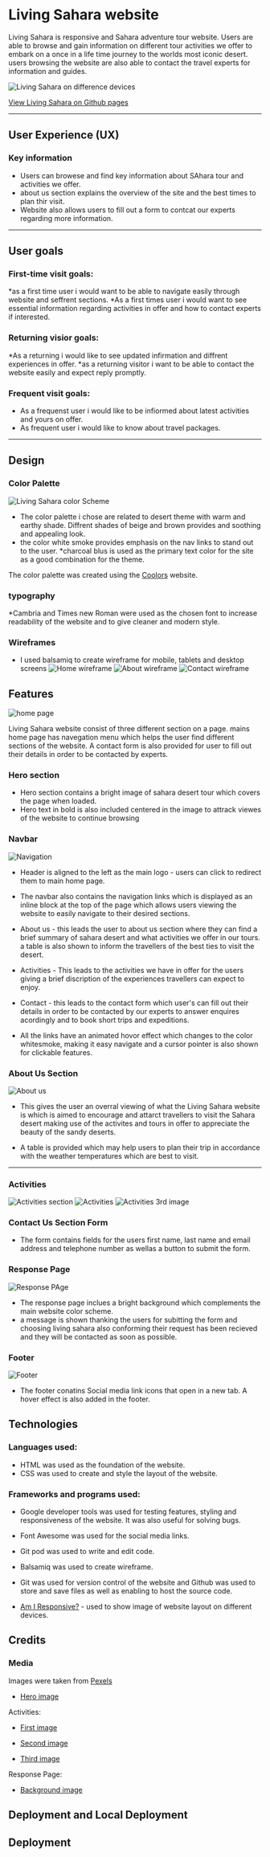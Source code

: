# Living Sahara website
Living Sahara is responsive and Sahara adventure tour website. Users are able to browse and gain information on different tour activities we offer to embark on a once in a life time journey to the worlds most iconic desert. users browsing the website are also able to contact the travel experts for information and guides.  

 ![Living Sahara on difference devices](/documentation/responsive-image.png) 

 [View Living Sahara on Github pages](https://riipon1.github.io/living-sahara/)

---
## User Experience (UX)
### Key information
* Users can browese and find key information about SAhara tour and activities we offer. 
* about us section explains the overview of the site and the best times to plan thir visit.
* Website also allows users to fill out a form to contcat our experts regarding more information.

---
## User goals
### First-time visit goals:
*as a first time user i would want to be able to navigate easily through website and seffrent sections. 
*As a first times user i would want to see essential information regarding activities in offer and how to contact experts if interested. 
### Returning visior goals:
*As a returning i would like to see updated infirmation and diffrent experiences in offer. 
*as a returning visitor i want to be able to contact the website easily and expect reply promptly. 
### Frequent visit goals:
* As a frequenst user i would like to be infiormed about latest activities and yours on offer.
* As frequent user i would like to know about travel packages. 
---

## Design
### Color Palette
![Living Sahara color Scheme](/documentation/color-palette.png)
* The color palette i chose are related to desert theme with warm and earthy shade. Diffrent shades of beige and brown provides and soothing and appealing look. 
* the color white smoke provides emphasis on the nav links to stand out to the user.
*charcoal blus is used as the primary text color for the site as a good combination for the theme. 

The color palette was created using the [Coolors](/documentation/color-palette.png) website.

### typography
*Cambria and Times new Roman were used as the chosen font to increase readability of the website and to give cleaner and modern style.

### Wireframes
* I used balsamiq to create wireframe for mobile, tablets and desktop screens
![Home wireframe](/documentation/Balsamiq-1.png)
![About wireframe](/documentation/Balsamiq-2.png)
![Contact wireframe](/documentation/Balsamiq-3.png)

## Features

![home page](/documentation/home.png) 

Living Sahara website consist of three different section on a page. mains home page has navegation menu which helps the user find different sections of the website. 
A contact form is also provided for user to fill out their details in order to be contacted by experts. 

### Hero section 
* Hero section contains a bright image of sahara desert tour which covers the page when loaded. 
* Hero text in bold is also included centered in the image to attrack viewes of the website to continue browsing 


### Navbar

![Navigation](/documentation/header.png)

* Header is aligned to the left as the main logo - users can click to redirect them to main home page. 

* The navbar also contains the navigation links which is displayed as an inline block at the top of the page which allows users viewing the website to easily navigate to their desired sections. 

* About us - this leads the user to about us section where they can find a brief summary of sahara desert and what activities we offer in our tours. a table is also shown to inform the travellers of the best ties to visit the desert.
* Activities - This leads to the activities we have in offer for the users giving a brief discription of the experiences travellers can expect to enjoy. 
* Contact - this leads to the contact form which user's can fill out their details in order to be contacted by our experts to answer enquires acordingly and to book short trips and expeditions.
* All the links have an animated hovor effect which changes to the color whitesmoke, making it easy navigate and a cursor pointer is also shown for clickable features.


### About Us Section 
![About us](/documentation/About.png)

* This gives the user an overral viewing of what the Living Sahara website is which is aimed to encourage and attarct travellers to visit the Sahara desert making use of the activites and tours in offer to appreciate the beauty of the sandy deserts.

* A table is provided which may help users to plan their trip in accordance with the weather temperatures which are best to visit.

---

### Activities 

![Activities section](/documentation/activities-section.png)
![Activities](/documentation/Activities.png)
![Activities 3rd image](/documentation/activity.png)

### Contact Us Section Form
* The form contains fields for the users first name, last name and email address and telephone number as wellas a button to submit the form. 

### Response Page 
![Response PAge](/documentation/response-page.png)
* The response page inclues a bright background which complements the main website color scheme. 
* a message is shown thanking the users for subitting the form and choosing living sahara also conforming their request has been recieved and they will be contacted as soon as possible.

### Footer 
![Footer](/documentation/footer.png)
* The footer conatins Social media link icons that open in a new tab. A hover effect is also added in the footer.

## Technologies
### Languages used:
* HTML was used as the foundation of the website.
* CSS was used to create and style the layout of the website.

### Frameworks and programs used:
* Google developer tools was used for testing features, styling and responsiveness of the website. It was also useful for solving bugs.
* Font Awesome was used for the social media links.
* Git pod was used to write and edit code.
* Balsamiq was used to create wireframe.
* Git was used for version control of the website and Github was used to store and save files as well as enabling to host the source code.
 
 * [Am I Responsive?](https://ui.dev/amiresponsive) - used to show image of website layout on different devices.


## Credits 

### Media 

Images were taken from [Pexels](https://www.pexels.com)

* [Hero image](https://www.pexels.com/photo/people-riding-camels-on-the-desert-5614643/)

 Activities:
 
* [First image](https://www.pexels.com/photo/man-in-helmet-on-quad-bike-in-desert-5098033/)
* [Second image](https://www.pexels.com/photo/people-riding-on-camels-1703312/)

* [Third image](https://www.pexels.com/photo/a-man-sandboarding-in-the-desert-10120062/)

Response Page:

* [Background image](https://www.pexels.com/photo/people-riding-camels-on-desert-9351229/)

## Deployment and Local Deployment
## Deployment



